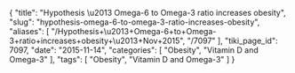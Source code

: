{
    "title": "Hypothesis \u2013 Omega-6 to Omega-3 ratio increases obesity",
    "slug": "hypothesis-omega-6-to-omega-3-ratio-increases-obesity",
    "aliases": [
        "/Hypothesis+\u2013+Omega-6+to+Omega-3+ratio+increases+obesity+\u2013+Nov+2015",
        "/7097"
    ],
    "tiki_page_id": 7097,
    "date": "2015-11-14",
    "categories": [
        "Obesity",
        "Vitamin D and Omega-3"
    ],
    "tags": [
        "Obesity",
        "Vitamin D and Omega-3"
    ]
}